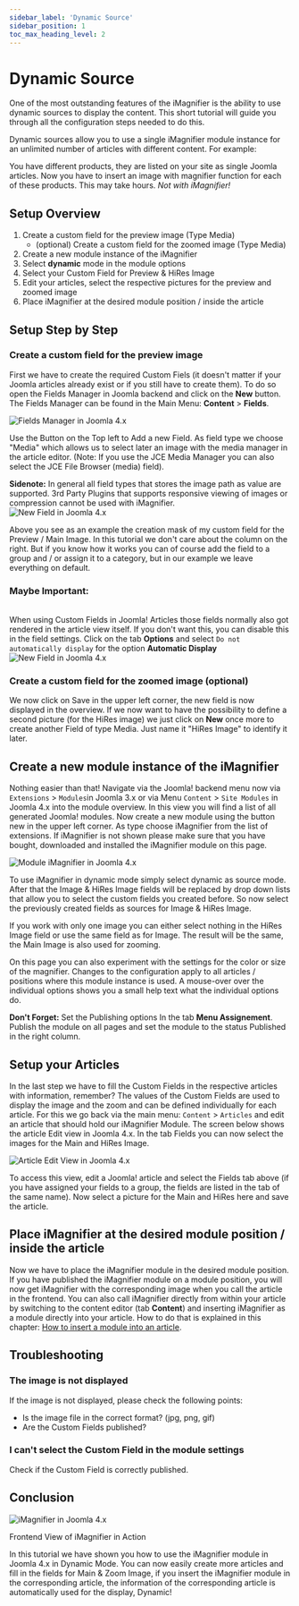 ```yaml
---
sidebar_label: 'Dynamic Source'
sidebar_position: 1
toc_max_heading_level: 2
---
```


# Dynamic Source

One of the most outstanding features of the iMagnifier is the ability to use dynamic sources to display the content.
This short tutorial will guide you through all the configuration steps needed to do this.

Dynamic sources allow you to use a single iMagnifier module instance for an unlimited number of articles with different
content. For example:

You have different products, they are listed on your site as single Joomla articles. Now you have to insert an image
with magnifier function for each of these products. This may take hours. *Not with iMagnifier!*

## Setup Overview

1. Create a custom field for the preview image (Type Media)
    - (optional) Create a custom field for the zoomed image (Type Media)
2. Create a new module instance of the iMagnifier
3. Select **dynamic** mode in the module options
4. Select your Custom Field for Preview & HiRes Image
5. Edit your articles, select the respective pictures for the preview and zoomed image
6. Place iMagnifier at the desired module position / inside the article

## Setup Step by Step

### Create a custom field for the preview image

First we have to create the required Custom Fiels (it doesn't matter if your Joomla articles already exist or if you
still have
to create them). To do so open the Fields Manager in Joomla backend and click on the **New** button.
The Fields Manager can be found in the Main Menu: **Content** > **Fields**.

<img src="/img/general/fields-j4.png" alt="Fields Manager in Joomla 4.x" className="bordered" />

Use the Button on the Top left to Add a new Field. As field type
we choose "Media" which allows us to select later an image with the media manager in the article editor. (Note: If you
use
the JCE Media Manager you can also select the JCE File Browser (media) field).

<div class="alert alert--info">
<b>Sidenote:</b> In general all field types  that stores the image path as value are supported.
3rd Party Plugins that supports responsive viewing of images or compression cannot be used with iMagnifier.
</div>

<img src="/img/general/image-media-field-j4-new.png" alt="New Field in Joomla 4.x" className="bordered" />

Above you see as an example the creation mask of my custom field for the Preview / Main Image. In this tutorial we don't
care about the column on the right. But if you know how it works you can of course add the field to a group and / or
assign
it to a category, but in our example we leave everything on default.

<div class="alert alert--warning">
<h3>Maybe Important:</h3><br/>When using Custom Fields in Joomla! Articles those fields normally also got rendered in the 
article view itself. If you don't want this, you can disable this in the field settings. Click on the tab <b>Options</b> and select <code>Do not automatically display</code> for the option <b>Automatic Display</b>
<img src="/img/general/field-no-auto-display-j4.png" alt="New Field in Joomla 4.x" className="bordered" />
</div>

### Create a custom field for the zoomed image (optional)

We now click on Save in the upper left corner, the new field is now displayed in the overview. If we now want to have
the possibility to define a second picture (for the HiRes image) we just click on **New** once more to create another
Field of type Media. Just name it "HiRes Image" to identify it later.

## Create a new module instance of the iMagnifier

Nothing easier than that! Navigate via the Joomla! backend menu now via ``Extensions`` > ``Modules``in Joomla 3.x or via
Menu ``Content`` > ``Site Modules`` in Joomla 4.x into the module overview.
In this view you will find a list of all generated Joomla! modules. Now create a new module using the button new in the
upper left corner. As type choose iMagnifier from the list of extensions. If iMagnifier is not shown please make sure
that you have bought, downloaded and installed the iMagnifier module on this page.

<img src="/img/imagnifier/module-j4.png" alt="Module iMagnifier in Joomla 4.x" className="bordered" />

To use iMagnifier in dynamic mode simply select dynamic as source mode. After that the Image & HiRes Image fields will
be replaced by drop down lists that allow you to select the custom fields you created before. So now select the
previously created fields as sources for Image & HiRes Image. 

If you work with only one image you can either select
nothing in the HiRes Image field or use the same field as for Image. The result will be the same, the Main Image is also
used for zooming.

On this page you can also experiment with the settings for the color or size of the magnifier. Changes to the
configuration apply to all articles / positions where this module instance is used. A mouse-over over the individual
options shows you a small help text what the individual options do.

<div class="alert alert--warning">
<b>Don't Forget:</b> Set the Publishing options In the tab <b>Menu Assignement</b>. Publish the module on all pages and set the module to the status Published in the right column.
</div>

## Setup your Articles

In the last step we have to fill the Custom Fields in the respective articles with information, remember? The values of
the Custom Fields are used to display the image and the zoom and can be defined individually for each article. For this
we go back via the main menu: ``Content`` > ``Articles`` and edit an article that should hold our iMagnifier Module. The
screen below shows the article Edit view in Joomla 4.x. In the tab Fields you can now select the images for the Main and
HiRes Image.

<img src="/img/imagnifier/article-fields-media-j4.png" alt="Article Edit View in Joomla 4.x" className="bordered" />

To access this view, edit a Joomla! article and select the Fields tab above (if you have assigned your fields to a
group, the fields are listed in the tab of the same name). Now select a picture for the Main and HiRes here and save the
article.

## Place iMagnifier at the desired module position / inside the article

Now we have to place the iMagnifier module in the desired module position. If you have published the iMagnifier module
on a module position, you will now get iMagnifier with the corresponding image when you call the article in the
frontend. You can also call iMagnifier directly from within your article by switching to the content editor (tab
**Content**) and inserting iMagnifier as a module directly into your article. How to do that is explained in this
chapter: [How to insert a module into an article](/docs/general/joomla/article-handling-links#using-module-id-in-an-article).

## Troubleshooting

### The image is not displayed

If the image is not displayed, please check the following points:

- Is the image file in the correct format? (jpg, png, gif)
- Are the Custom Fields published?

### I can't select the Custom Field in the module settings

Check if the Custom Field is correctly published.

## Conclusion

<img src="/img/imagnifier/Article_Frontend_Finish.jpg" alt="iMagnifier in Joomla 4.x" className="bordered" />
<p class="meta text-center">Frontend View of iMagnifier in Action</p>

In this tutorial we have shown you how to use the iMagnifier module in Joomla 4.x in Dynamic Mode. You can now easily
create more articles and fill in the fields for Main & Zoom Image, if you insert the iMagnifier module in the
corresponding article, the information of the corresponding article is automatically used for the display, Dynamic!



